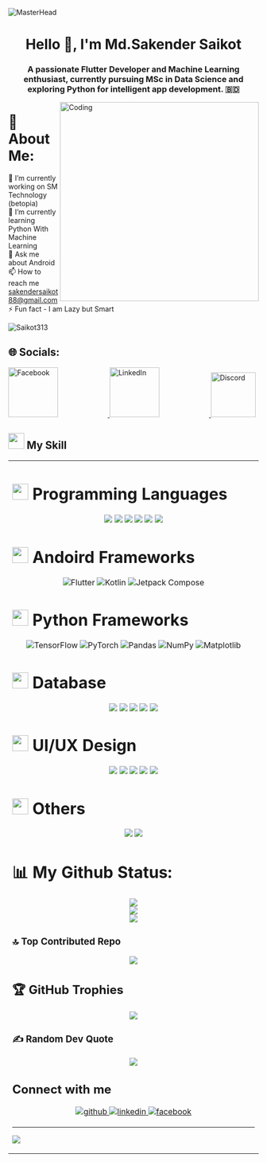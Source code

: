 ![MasterHead](https://media4.giphy.com/media/v1.Y2lkPTc5MGI3NjExM3ZjNzg1Z3JldXFtNnYwemZpcmRrNXB2am02eGxvbngydmhocjVzciZlcD12MV9pbnRlcm5hbF9naWZfYnlfaWQmY3Q9Zw/coxQHKASG60HrHtvkt/giphy.gif)
<h1 align="center">Hello 👋, I'm Md.Sakender Saikot</h1>
<h3 align="center">A passionate Flutter Developer and Machine Learning enthusiast, currently pursuing MSc in Data Science and exploring Python for intelligent app development. 🇧🇩</h3>
<img align="right" alt="Coding" width="400" src="https://media3.giphy.com/media/v1.Y2lkPTc5MGI3NjExY3Njb29rYXJqZHd4YThnOWs4ajN2enY1YXFlZW1menZjdzJrZjgxZSZlcD12MV9pbnRlcm5hbF9naWZfYnlfaWQmY3Q9Zw/YYW0hHizzIOrlhimPG/giphy.gif">

# 💫 About Me:
🔭 I’m currently working on SM Technology (betopia)<br>🌱 I’m currently learning Python With Machine Learning<br>💬 Ask me about Android<br>📫 How to reach me sakendersaikot88@gmail.com<br>⚡ Fun fact - I am Lazy but Smart

<p align="left"> <img src="https://komarev.com/ghpvc/?username=Saikot313&label=Profile%20views&color=0e75b6&style=flat" alt="Saikot313" /> </p>

## 🌐 Socials:
<a href="https://www.facebook.com/md.sakender.saikot">
  <img src="https://cdn6.aptoide.com/imgs/9/7/9/9798f8d36ceb13c024595c2c0410158a_fgraphic.png" hight="100" width="100" alt="Facebook" style="margin-right: 100px;"/>
</a>
<a href="https://www.linkedin.com/in/md-sakender-saikot-9970282a5/">
  <img src="https://cdn.hashnode.com/res/hashnode/image/upload/v1715007685358/9172b873-9f84-4a81-83b4-55c462ed1622.jpeg" hight="100" width="100" alt="LinkedIn" style="margin-right: 100px;"/>
</a>
<a href="https://discord.com/channels/@me">
  <img src="https://static1.anpoimages.com/wordpress/wp-content/uploads/2022/07/Discord_IAP_KeyVisuals_Header_02-resized.jpg" hight="90" width="90" alt="Discord"/>
</a>



## <img src="https://media.giphy.com/media/12W5Sg2koWYnwA/giphy.gif"  width = 32px> My Skill 
<table><tr><td valign="top" width="33%">

# <img src = "https://cdn-icons-png.flaticon.com/512/6214/6214248.png" width = 32px> Programming Languages
<p align="center">
  <img [C] src="https://img.shields.io/badge/C-%2300599C.svg?style=for-the-badge&logo=c&logoColor=white"/>
  <img [C++] src="https://img.shields.io/badge/c++-%2300599C.svg?style=for-the-badge&logo=c%2B%2B&logoColor=white"/>
  <img [JAVA] src="https://img.shields.io/badge/java-%23ED8B00.svg?style=for-the-badge&logo=java&logoColor=white"/>
  <img [DART] src="https://img.shields.io/badge/dart-%230175C2.svg?style=for-the-badge&logo=dart&logoColor=white"/>
  <img [PYTHON] src="https://img.shields.io/badge/python-3670A0?style=for-the-badge&logo=python&logoColor=ffdd54"/>
  <img [KOTLIN] src="https://img.shields.io/badge/kotlin-%230095D5.svg?style=for-the-badge&logo=kotlin&logoColor=white"/>

 
# <img src = "https://preview.redd.it/some-icons-i-made-for-my-github-profile-v0-9cjfxkzrapjf1.png?width=1080&crop=smart&auto=webp&s=1c79e4a06e5579e9c1c81a241f12b2b7f0ac4227" width = 32px> Andoird Frameworks
<p align="center">
  <img alt="Flutter" src="https://img.shields.io/badge/Flutter-%2302569B.svg?style=for-the-badge&logo=Flutter&logoColor=white"/>
  <img alt="Kotlin" src="https://img.shields.io/badge/Kotlin-%237F52FF.svg?style=for-the-badge&logo=Kotlin&logoColor=white"/>
  <img alt="Jetpack Compose" src="https://img.shields.io/badge/Jetpack_Compose-%234285F4.svg?style=for-the-badge&logo=jetpackcompose&logoColor=white"/>
</p>

# <img src="https://pythonlife.in/images/pythonlogo.png" width="32px"> Python Frameworks
<p align="center">
   <img alt="TensorFlow" src="https://img.shields.io/badge/TensorFlow-%23FF6F00.svg?style=for-the-badge&logo=tensorflow&logoColor=white"/>
  <img alt="PyTorch" src="https://img.shields.io/badge/PyTorch-%23EE4C2C.svg?style=for-the-badge&logo=pytorch&logoColor=white"/>
  <img alt="Pandas" src="https://img.shields.io/badge/Pandas-%23150458.svg?style=for-the-badge&logo=pandas&logoColor=white"/>
  <img alt="NumPy" src="https://img.shields.io/badge/NumPy-%23013243.svg?style=for-the-badge&logo=numpy&logoColor=white"/>
  <img alt="Matplotlib" src="https://img.shields.io/badge/Matplotlib-%230C55A5.svg?style=for-the-badge&logo=matplotlib&logoColor=white"/>
</p>



  
# <img src = "https://cdn-icons-png.flaticon.com/512/2906/2906274.png" width = 32px> Database
<p align="center">
  <img [Firebase] src="https://img.shields.io/badge/firebase-%23039BE5.svg?style=for-the-badge&logo=firebase"/>
  <img [Oracle] src="https://img.shields.io/badge/Oracle-F80000?style=for-the-badge&logo=oracle&logoColor=white"/>
  <img [MySQL] src="https://img.shields.io/badge/mysql-%2300f.svg?style=for-the-badge&logo=mysql&logoColor=white"/>
  <img [MicrosoftSQLServer] src="https://img.shields.io/badge/Microsoft%20SQL%20Sever-CC2927?style=for-the-badge&logo=microsoft%20sql%20server&logoColor=white"/>
  <img [SQLite] src="https://img.shields.io/badge/sqlite-%2307405e.svg?style=for-the-badge&logo=sqlite&logoColor=white"/>
</p>

# <img src = "https://buildfire.com/wp-content/uploads/2021/10/Whats-the-Difference-Between-UX-Design-vs.-UI-Design_@3x-1-scaled-1200x900.jpg" width = 32px> UI/UX Design
<p align="center">
  <img [Adobe Audition] src="https://img.shields.io/badge/Adobe%20Audition-9999FF.svg?style=for-the-badge&logo=Adobe%20Audition&logoColor=white"/>
  <img [Adobe XD] src="https://img.shields.io/badge/Adobe%20XD-470137?style=for-the-badge&logo=Adobe%20XD&logoColor=#FF61F6"/>
  <img [Adobe Photoshop] src="https://img.shields.io/badge/adobephotoshop-%2331A8FF.svg?style=for-the-badge&logo=adobephotoshop&logoColor=white"/>
  <img [Canva] src="https://img.shields.io/badge/Canva-%2300C4CC.svg?style=for-the-badge&logo=Canva&logoColor=white"/>
  <img [Figma] src="https://img.shields.io/badge/figma-%23F24E1E.svg?style=for-the-badge&logo=figma&logoColor=white"/>
</p>

# <img src = "https://i1.sndcdn.com/avatars-000330114611-hkocch-t500x500.jpg" width = 32px> Others
<p align="center">
  <img [Linux] src="https://img.shields.io/badge/Linux-FCC624?style=for-the-badge&logo=linux&logoColor=black"/>
  <img [Arduino] src="https://img.shields.io/badge/-Arduino-00979D?style=for-the-badge&logo=Arduino&logoColor=white"/>
</p>

# 📊 My Github Status:
<p align="center">
  <img src="https://github-readme-stats.vercel.app/api?username=Saikot313&theme=radical&hide_border=true&include_all_commits=true&count_private=true" /><br/>
  <img src="https://github-readme-streak-stats.herokuapp.com/?user=Saikot313&theme=radical&hide_border=true" /><br/>
  <img src="https://github-readme-stats.vercel.app/api/top-langs/?username=Saikot313&theme=radical&hide_border=true&include_all_commits=true&count_private=true&layout=compact" />
</p>

### 🔝 Top Contributed Repo
<p align="center">
  <img src="https://github-contributor-stats.vercel.app/api?username=Saikot313&limit=5&theme=radical&combine_all_yearly_contributions=true">
</p>

## 🏆 GitHub Trophies
<p align="center">
  <img src="https://github-profile-trophy.vercel.app/?username=Saikot313&theme=radical&no-frame=true&no-bg=false&margin-w=4">
</p>

### ✍️ Random Dev Quote
<p align="center">
  <img src="https://quotes-github-readme.vercel.app/api?type=horizontal&theme=radical">
</p>
  
  ## Connect with me  
<div align="center">
<a href="https://github.com/Saikot313" target="_blank">
<img src=https://img.shields.io/badge/github-%2324292e.svg?&style=for-the-badge&logo=github&logoColor=white alt=github style="margin-bottom: 5px;" />
</a>
<a href="https://www.linkedin.com/in/md-sakender-saikot-9970282a5/" target="_blank">
<img src=https://img.shields.io/badge/linkedin-%231E77B5.svg?&style=for-the-badge&logo=linkedin&logoColor=white alt=linkedin style="margin-bottom: 5px;" />
</a>
<a href="https://www.facebook.com/md.sakender.saikot" target="_blank">
<img src=https://img.shields.io/badge/facebook-%232E87FB.svg?&style=for-the-badge&logo=facebook&logoColor=white alt=facebook style="margin-bottom: 5px;" />
</a>
</div>  

---
[![](https://visitcount.itsvg.in/api?id=Saikot313&icon=0&color=0)](https://visitcount.itsvg.in)


<!-- Proudly created with GPRM ( https://gprm.itsvg.in ) -->
